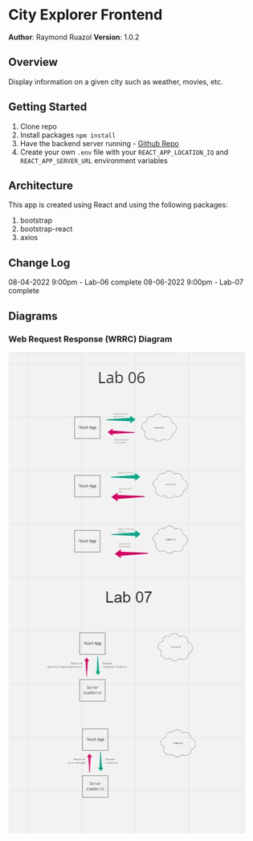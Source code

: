 
# City Explorer Frontend

**Author**: Raymond Ruazol
**Version**: 1.0.2

## Overview
Display information on a given city such as weather, movies, etc.

## Getting Started
1. Clone repo
2. Install packages `npm install`
3. Have the backend server running - [Github Repo](https://github.com/rpruazol/city-explorer-backend)
4. Create your own `.env` file with your `REACT_APP_LOCATION_IQ` and `REACT_APP_SERVER_URL` environment variables

## Architecture

This app is created using React and using the following packages:
1. bootstrap
2. bootstrap-react
3. axios

## Change Log

08-04-2022 9:00pm - Lab-06 complete
08-06-2022 9:00pm - Lab-07 complete


## Diagrams
### Web Request Response (WRRC) Diagram
![alt text](./public/miro.JPG)